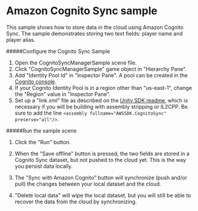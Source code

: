 # Amazon Cognito Sync sample



This sample shows how to store data in the cloud using Amazon Cognito Sync. The sample demonstrates storing two text fields: player name and player alias.

#####Configure the Cognito Sync Sample
1. Open the CognitoSyncManagerSample scene file.
2. Click "CognitoSyncManagerSample" game object in "Hierarchy Pane".
3. Add "Identity Pool Id" in "Inspector Pane". A pool can be created in the [Cognito console]( https://console.aws.amazon.com/cognito/home).
4. If your Cognito Identity Pool is in a region other than "us-east-1", change the "Region" value in "Inspector Pane".
5. Set up a "link.xml" file as described on the [Unity SDK readme](https://github.com/aws/aws-sdk-net/blob/master/Unity.README.md#unity-sdk-fundamentals), which is necessary if you will be building with assembly stripping or IL2CPP. Be sure to add the line `<assembly fullname="AWSSDK.CognitoSync" preserve="all"/>`.


#####Run the sample scene
1. Click the "Run" button. 

2. When the "Save offline" button is pressed, the two fields are stored in a Cognito Sync dataset, but not pushed to the cloud yet. This is the way you persist data locally.

3. The "Sync with Amazon Cognito" button will synchronize (push and/or pull) the changes between your local dataset and the cloud.

4. "Delete local data" will wipe the local dataset, but you will still be able to recover the data from the cloud by synchronizing.
